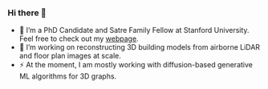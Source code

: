 ### Hi there 👋

- 🔭 I’m a PhD Candidate and Satre Family Fellow at Stanford University. Feel free to check out my [webpage](https://kdmayer.github.io/).
- 🌱 I’m working on reconstructing 3D building models from airborne LiDAR and floor plan images at scale.
- ⚡ At the moment, I am mostly working with diffusion-based generative ML algorithms for 3D graphs.

<!--
**kdmayer/kdmayer** is a ✨ _special_ ✨ repository because its `README.md` (this file) appears on your GitHub profile.

Here are some ideas to get you started:

- 🔭 I’m currently working on ...
- 🌱 I’m currently learning ...
- 👯 I’m looking to collaborate on ...
- 🤔 I’m looking for help with ...
- 💬 Ask me about ...
- 📫 How to reach me: ...
- 😄 Pronouns: ...
- ⚡ Fun fact: ...
-->
